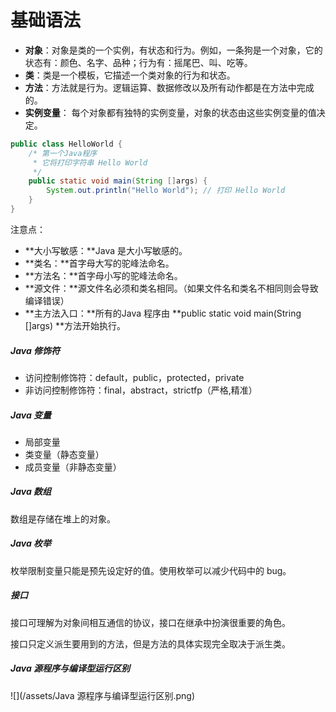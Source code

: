 # 基础语法

* **对象**：对象是类的一个实例，有状态和行为。例如，一条狗是一个对象，它的状态有：颜色、名字、品种；行为有：摇尾巴、叫、吃等。
* **类**：类是一个模板，它描述一个类对象的行为和状态。
* **方法**：方法就是行为。逻辑运算、数据修改以及所有动作都是在方法中完成的。
* **实例变量**： 每个对象都有独特的实例变量，对象的状态由这些实例变量的值决定。

```java
public class HelloWorld {
    /* 第一个Java程序
     * 它将打印字符串 Hello World
     */
    public static void main(String []args) {
        System.out.println("Hello World"); // 打印 Hello World
    }
}
```

注意点：

* **大小写敏感：**Java 是大小写敏感的。
* **类名：**首字母大写的驼峰法命名。
* **方法名：**首字母小写的驼峰法命名。
* **源文件：**源文件名必须和类名相同。（如果文件名和类名不相同则会导致编译错误）
* **主方法入口：**所有的Java 程序由 **public static void main\(String \[\]args\) **方法开始执行。

##### Java 修饰符

* 访问控制修饰符：default，public，protected，private
* 非访问控制修饰符：final，abstract，strictfp（严格,精准）

##### Java 变量

* 局部变量
* 类变量（静态变量）
* 成员变量（非静态变量）

##### Java 数组

数组是存储在堆上的对象。

##### Java 枚举

枚举限制变量只能是预先设定好的值。使用枚举可以减少代码中的 bug。

##### 接口

接口可理解为对象间相互通信的协议，接口在继承中扮演很重要的角色。

接口只定义派生要用到的方法，但是方法的具体实现完全取决于派生类。

##### Java 源程序与编译型运行区别

![](/assets/Java 源程序与编译型运行区别.png)



